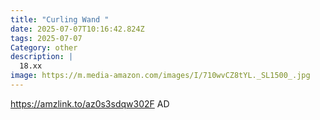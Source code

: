 ```yaml
---
title: "Curling Wand "
date: 2025-07-07T10:16:42.824Z
tags: 2025-07-07
Category: other
description: |
  18.xx
image: https://m.media-amazon.com/images/I/710wvCZ8tYL._SL1500_.jpg
---
```

https://amzlink.to/az0s3sdqw302F
AD